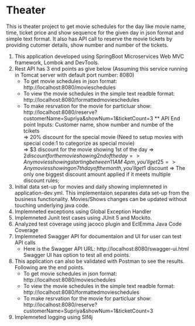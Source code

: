 # Theater
This is theater project to get movie schedules for the day like movie name, time, ticket price and show sequence for the given day in json format and simple text format. It also has API call to reserve the movie tickets by providing cutomer details, show number and number of the tickets.
1. This application developed using SpringBoot Microservices Web MVC framework, Lombok and DevTools.
2. Rest API has 3 end points as give below (Assuming this service running in Tomcat server with default port number: 8080)
   * To get movie schedules in json format: http://localhost:8080/movieschedules
   * To view the movie schedules in the simple text readble format: http://localhost:8080/formattedmovieschedules
   * To make resrvation for the movie for particluar show: http://localhost:8080/reserve?customerName=Supriya&showNum=1&ticketCount=3
      ** API End point Inputs: Customer name, show number and numbe of the tcikets  
      => 20% discount for the special movie (Need to setup movies with special code:1 to categorize as special movie)    
      =>  $3 discount for the movie showing 1st of the day
      => $2 discount for the movie showing 2nd of the day
      => Any movies showing starting between 11AM ~ 4pm, you'll get 25% discount
      => Any movies showing on 7th day of the month, you'll get 1$ discount
      => The only one biggest discount amount applied if it meets multiple discount rules;
3. Initial data set-up for movies and daily showing implemneted in application-dev.yml. This implementaion separates data set-up from the business functionality. Movies/Shows changes can be updated without touching underlying java code.
4. Implemneted exceptions using Global Exception Handler
5. Implemneted Junit test cases using JUnit 5 and Mockito. 
6. Analyzed test coverage using jacoco plugin and EclEmma Java Code Coverage
7. Implemneted Swagger API for documentaion and UI for user can test API calls
   * Here is the Swagger API URL: http://localhost:8080/swagger-ui.html
   Swagger UI has option to test all end points.
8. This application can also be validated with Postman to see the results. Following are the end points.
   * To get movie schedules in json format: http://localhost:8080/movieschedules
   * To view the movie schedules in the simple text readble format: http://localhost:8080/formattedmovieschedules
   * To make resrvation for the movie for particluar show: http://localhost:8080/reserve?customerName=Supriya&showNum=1&ticketCount=3
9. Implemneted logging using Slf4j
